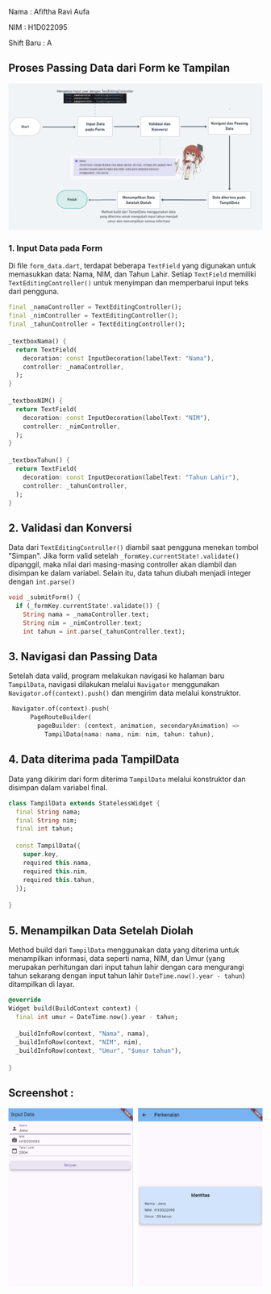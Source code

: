 Nama : Afiftha Ravi Aufa

NIM : H1D022095

Shift Baru : A

## Proses Passing Data dari Form ke Tampilan

![Project Image](assets/img/penjelasan.png)

### 1. Input Data pada Form

Di file `form_data.dart`, terdapat beberapa `TextField` yang digunakan untuk memasukkan data: Nama, NIM, dan Tahun Lahir. Setiap `TextField` memiliki `TextEditingController()` untuk menyimpan dan memperbarui input teks dari pengguna.

```dart
final _namaController = TextEditingController();
final _nimController = TextEditingController();
final _tahunController = TextEditingController();

_textboxNama() {
  return TextField(
    decoration: const InputDecoration(labelText: "Nama"),
    controller: _namaController,
  );
}

_textboxNIM() {
  return TextField(
    decoration: const InputDecoration(labelText: "NIM"),
    controller: _nimController,
  );
}

_textboxTahun() {
  return TextField(
    decoration: const InputDecoration(labelText: "Tahun Lahir"),
    controller: _tahunController,
  );
}
```

## 2. Validasi dan Konversi

Data dari `TextEditingController()` diambil saat pengguna menekan tombol "Simpan". Jika form valid setelah `_formKey.currentState!.validate()` dipanggil, maka nilai dari masing-masing controller akan diambil dan disimpan ke dalam variabel. Selain itu, data tahun diubah menjadi integer dengan `int.parse()`

```dart
void _submitForm() {
  if (_formKey.currentState!.validate()) {
    String nama = _namaController.text;
    String nim = _nimController.text;
    int tahun = int.parse(_tahunController.text);
```

## 3. Navigasi dan Passing Data

Setelah data valid, program melakukan navigasi ke halaman baru `TampilData`, navigasi dilakukan melalui `Navigator` menggunakan `Navigator.of(context).push()` dan mengirim data melalui konstruktor.

```dart
 Navigator.of(context).push(
      PageRouteBuilder(
        pageBuilder: (context, animation, secondaryAnimation) =>
          TampilData(nama: nama, nim: nim, tahun: tahun),
```

## 4. Data diterima pada TampilData

Data yang dikirim dari form diterima `TampilData` melalui konstruktor dan disimpan dalam variabel final.

```dart
class TampilData extends StatelessWidget {
  final String nama;
  final String nim;
  final int tahun;

  const TampilData({
    super.key,
    required this.nama,
    required this.nim,
    required this.tahun,
  });

}
```

## 5. Menampilkan Data Setelah Diolah

Method build dari `TampilData` menggunakan data yang diterima untuk menampilkan informasi, data seperti nama, NIM, dan Umur (yang merupakan perhitungan dari input tahun lahir dengan cara mengurangi tahun sekarang dengan input tahun lahir `DateTime.now().year - tahun`) ditampilkan di layar.

```dart
@override
Widget build(BuildContext context) {
  final int umur = DateTime.now().year - tahun;

  _buildInfoRow(context, "Nama", nama),
  _buildInfoRow(context, "NIM", nim),
  _buildInfoRow(context, "Umur", "$umur tahun"),

}
```

## Screenshot :

<div style="display: flex; justify-content: space-between;">
  <img src="assets/img/inputdata.png" alt="Form Input Data" style="width: 49%;">
  <img src="assets/img/perkenalan.png" alt="Tampilan Perkenalan" style="width: 49%;">
</div>
